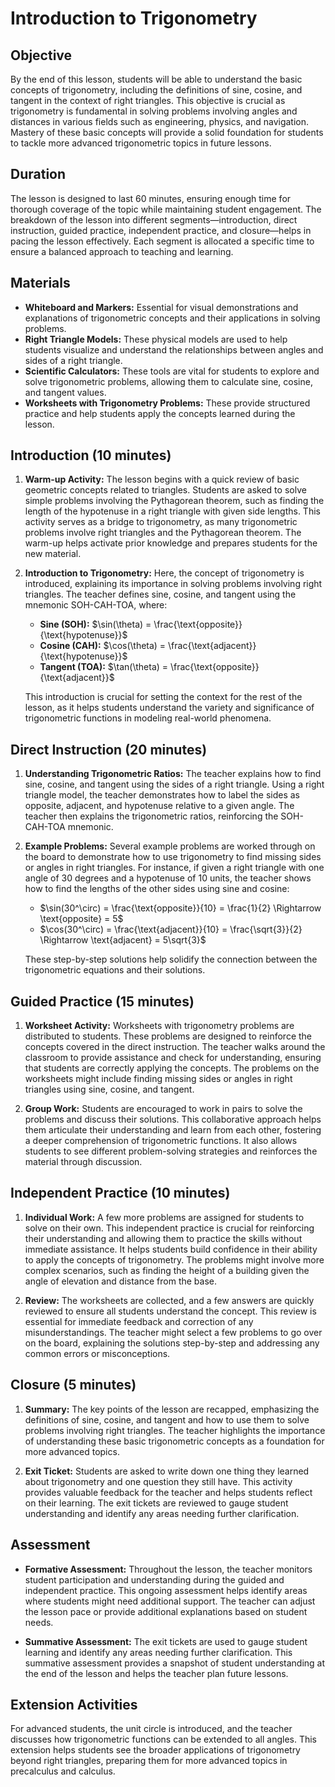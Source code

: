 # Introduction to Trigonometry

## Objective

By the end of this lesson, students will be able to understand the basic concepts of trigonometry, including the definitions of sine, cosine, and tangent in the context of right triangles. This objective is crucial as trigonometry is fundamental in solving problems involving angles and distances in various fields such as engineering, physics, and navigation. Mastery of these basic concepts will provide a solid foundation for students to tackle more advanced trigonometric topics in future lessons.

## Duration

The lesson is designed to last 60 minutes, ensuring enough time for thorough coverage of the topic while maintaining student engagement. The breakdown of the lesson into different segments—introduction, direct instruction, guided practice, independent practice, and closure—helps in pacing the lesson effectively. Each segment is allocated a specific time to ensure a balanced approach to teaching and learning.

## Materials

- **Whiteboard and Markers:** Essential for visual demonstrations and explanations of trigonometric concepts and their applications in solving problems.
- **Right Triangle Models:** These physical models are used to help students visualize and understand the relationships between angles and sides of a right triangle.
- **Scientific Calculators:** These tools are vital for students to explore and solve trigonometric problems, allowing them to calculate sine, cosine, and tangent values.
- **Worksheets with Trigonometry Problems:** These provide structured practice and help students apply the concepts learned during the lesson.

## Introduction (10 minutes)

1. **Warm-up Activity:** The lesson begins with a quick review of basic geometric concepts related to triangles. Students are asked to solve simple problems involving the Pythagorean theorem, such as finding the length of the hypotenuse in a right triangle with given side lengths. This activity serves as a bridge to trigonometry, as many trigonometric problems involve right triangles and the Pythagorean theorem. The warm-up helps activate prior knowledge and prepares students for the new material.

2. **Introduction to Trigonometry:** Here, the concept of trigonometry is introduced, explaining its importance in solving problems involving right triangles. The teacher defines sine, cosine, and tangent using the mnemonic SOH-CAH-TOA, where:
   - **Sine (SOH):** $\sin(\theta) = \frac{\text{opposite}}{\text{hypotenuse}}$
   - **Cosine (CAH):** $\cos(\theta) = \frac{\text{adjacent}}{\text{hypotenuse}}$
   - **Tangent (TOA):** $\tan(\theta) = \frac{\text{opposite}}{\text{adjacent}}$
   
   This introduction is crucial for setting the context for the rest of the lesson, as it helps students understand the variety and significance of trigonometric functions in modeling real-world phenomena.

## Direct Instruction (20 minutes)

1. **Understanding Trigonometric Ratios:** The teacher explains how to find sine, cosine, and tangent using the sides of a right triangle. Using a right triangle model, the teacher demonstrates how to label the sides as opposite, adjacent, and hypotenuse relative to a given angle. The teacher then explains the trigonometric ratios, reinforcing the SOH-CAH-TOA mnemonic.

2. **Example Problems:** Several example problems are worked through on the board to demonstrate how to use trigonometry to find missing sides or angles in right triangles. For instance, if given a right triangle with one angle of 30 degrees and a hypotenuse of 10 units, the teacher shows how to find the lengths of the other sides using sine and cosine:
   - $\sin(30^\circ) = \frac{\text{opposite}}{10} = \frac{1}{2} \Rightarrow \text{opposite} = 5$
   - $\cos(30^\circ) = \frac{\text{adjacent}}{10} = \frac{\sqrt{3}}{2} \Rightarrow \text{adjacent} = 5\sqrt{3}$

   These step-by-step solutions help solidify the connection between the trigonometric equations and their solutions.

## Guided Practice (15 minutes)

1. **Worksheet Activity:** Worksheets with trigonometry problems are distributed to students. These problems are designed to reinforce the concepts covered in the direct instruction. The teacher walks around the classroom to provide assistance and check for understanding, ensuring that students are correctly applying the concepts. The problems on the worksheets might include finding missing sides or angles in right triangles using sine, cosine, and tangent.

2. **Group Work:** Students are encouraged to work in pairs to solve the problems and discuss their solutions. This collaborative approach helps them articulate their understanding and learn from each other, fostering a deeper comprehension of trigonometric functions. It also allows students to see different problem-solving strategies and reinforces the material through discussion.

## Independent Practice (10 minutes)

1. **Individual Work:** A few more problems are assigned for students to solve on their own. This independent practice is crucial for reinforcing their understanding and allowing them to practice the skills without immediate assistance. It helps students build confidence in their ability to apply the concepts of trigonometry. The problems might involve more complex scenarios, such as finding the height of a building given the angle of elevation and distance from the base.

2. **Review:** The worksheets are collected, and a few answers are quickly reviewed to ensure all students understand the concept. This review is essential for immediate feedback and correction of any misunderstandings. The teacher might select a few problems to go over on the board, explaining the solutions step-by-step and addressing any common errors or misconceptions.

## Closure (5 minutes)

1. **Summary:** The key points of the lesson are recapped, emphasizing the definitions of sine, cosine, and tangent and how to use them to solve problems involving right triangles. The teacher highlights the importance of understanding these basic trigonometric concepts as a foundation for more advanced topics.

2. **Exit Ticket:** Students are asked to write down one thing they learned about trigonometry and one question they still have. This activity provides valuable feedback for the teacher and helps students reflect on their learning. The exit tickets are reviewed to gauge student understanding and identify any areas needing further clarification.

## Assessment

- **Formative Assessment:** Throughout the lesson, the teacher monitors student participation and understanding during the guided and independent practice. This ongoing assessment helps identify areas where students might need additional support. The teacher can adjust the lesson pace or provide additional explanations based on student needs.

- **Summative Assessment:** The exit tickets are used to gauge student learning and identify any areas needing further clarification. This summative assessment provides a snapshot of student understanding at the end of the lesson and helps the teacher plan future lessons.

## Extension Activities

For advanced students, the unit circle is introduced, and the teacher discusses how trigonometric functions can be extended to all angles. This extension helps students see the broader applications of trigonometry beyond right triangles, preparing them for more advanced topics in precalculus and calculus.